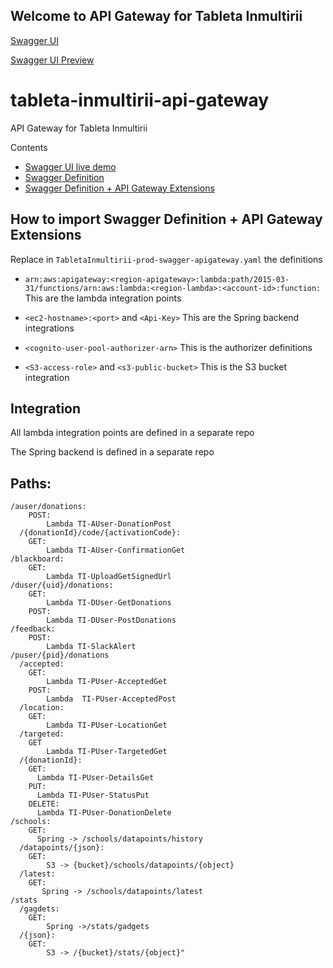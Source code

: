 ## Welcome to API Gateway for Tableta Inmultirii

[Swagger UI](dist)

[Swagger UI Preview](https://htmlpreview.github.io/?https://github.com/raducrs/tableta-inmultirii-api-gateway/blob/main/dist/index.html)

# tableta-inmultirii-api-gateway
API Gateway for Tableta Inmultirii

Contents 

- [Swagger UI live demo](https://raducrs.github.io/tableta-inmultirii-api-gateway/dist/index.html)
- [Swagger Definition](TabletaInmultirii-prod-swagger.json)
- [Swagger Definition + API Gateway Extensions](TabletaInmultirii-prod-swagger-apigateway.yaml)


## How to import Swagger Definition + API Gateway Extensions

Replace in `TabletaInmultirii-prod-swagger-apigateway.yaml` the definitions

- `arn:aws:apigateway:<region-apigateway>:lambda:path/2015-03-31/functions/arn:aws:lambda:<region-lambda>:<account-id>:function:`
   This are the lambda integration points
   
- `<ec2-hostname>:<port>` and `<Api-Key>` 
   This are the Spring backend integrations
   
- `<cognito-user-pool-authorizer-arn>` 
   This is the authorizer definitions
   
- `<S3-access-role>` and `<s3-public-bucket>`
   This is the S3 bucket integration
   
## Integration

All lambda integration points are defined in a separate repo

The Spring backend is defined in a separate repo

## Paths:
```
/auser/donations:
    POST:
        Lambda TI-AUser-DonationPost
  /{donationId}/code/{activationCode}:
    GET:
        Lambda TI-AUser-ConfirmationGet
/blackboard:
    GET:
        Lambda TI-UploadGetSignedUrl
/duser/{uid}/donations:
    GET:
        Lambda TI-DUser-GetDonations
    POST:
        Lambda TI-DUser-PostDonations
/feedback:
    POST:
        Lambda TI-SlackAlert
/puser/{pid}/donations
  /accepted:
    GET:
        Lambda TI-PUser-AcceptedGet
    POST:
        Lambda  TI-PUser-AcceptedPost
  /location:
    GET:
        Lambda TI-PUser-LocationGet
  /targeted:
    GET
        Lambda TI-PUser-TargetedGet
  /{donationId}:
    GET:
      Lambda TI-PUser-DetailsGet
    PUT:
      Lambda TI-PUser-StatusPut
    DELETE:
      Lambda TI-PUser-DonationDelete
/schools:
    GET:
	  Spring -> /schools/datapoints/history
  /datapoints/{json}:
    GET:
        S3 -> {bucket}/schools/datapoints/{object}
  /latest:
    GET:
       Spring -> /schools/datapoints/latest
/stats
  /gagdets:
    GET:
        Spring ->/stats/gadgets
  /{json}:
    GET:
        S3 -> /{bucket}/stats/{object}"
```
